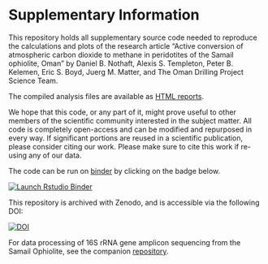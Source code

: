 # Supplementary Information

This repository holds all supplementary source code needed to reproduce the calculations and plots of the research article “Active conversion of atmospheric carbon dioxide to methane in peridotites of the Samail ophiolite, Oman” by Daniel B. Nothaft, Alexis S. Templeton, Peter B. Kelemen, Eric S. Boyd, Juerg M. Matter, and The Oman Drilling Project Science Team.

The compiled analysis files are available as [HTML reports](https://danote.github.io/Oman-14CH4/).

We hope that this code, or any part of it, might prove useful to other members of the scientific community interested in the subject matter. All code is completely open-access and can be modified and repurposed in every way. If significant portions are reused in a scientific publication, please consider citing our work. Please make sure to cite this work if re-using any of our data.

The code can be run on [binder](https://mybinder.org/v2/gh/danote/Oman-packers-2018-2019/master) by clicking on the badge below.

<!-- badges: start -->
[![Launch Rstudio Binder](http://mybinder.org/badge_logo.svg)](https://mybinder.org/v2/gh/danote/Oman-14CH4/master?urlpath=rstudio)
<!-- badges: end -->

This repository is archived with Zenodo, and is accessible via the following DOI:

[![DOI](https://zenodo.org/badge/265301461.svg)](https://doi.org/10.5281/zenodo.15702114)

For data processing of 16S rRNA gene amplicon sequencing from the Samail Ophiolite, see the companion [repository](https://github.com/danote/Samail_16S_compilation).

